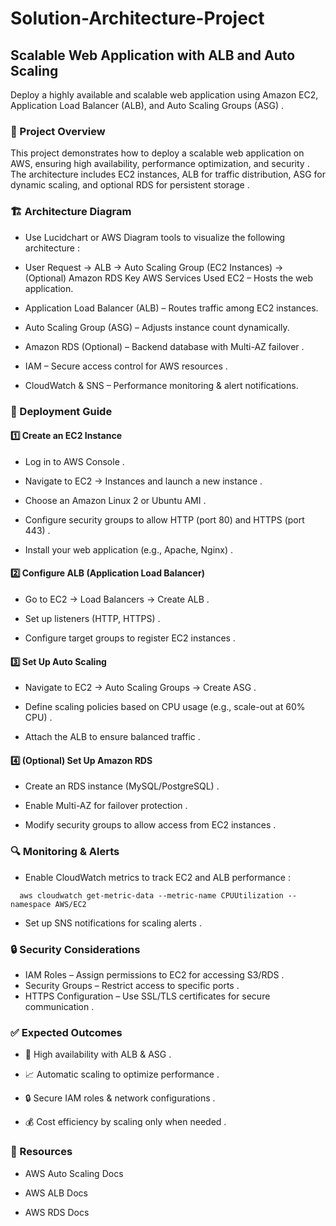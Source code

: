 # Solution-Architecture-Project
## Scalable Web Application with ALB and Auto Scaling
Deploy a highly available and scalable web application using Amazon EC2, Application Load Balancer (ALB), and Auto Scaling Groups (ASG) .

### 📌 Project Overview
This project demonstrates how to deploy a scalable web application on AWS, ensuring high availability, performance optimization, and security . The architecture includes EC2 instances, ALB for traffic distribution, ASG for dynamic scaling, and optional RDS for persistent storage .

### 🏗 Architecture Diagram
- Use Lucidchart or AWS Diagram tools to visualize the following architecture :

- User Request → ALB → Auto Scaling Group (EC2 Instances) → (Optional) Amazon RDS
Key AWS Services Used
EC2 – Hosts the web application.

- Application Load Balancer (ALB) – Routes traffic among EC2 instances.

- Auto Scaling Group (ASG) – Adjusts instance count dynamically.

- Amazon RDS (Optional) – Backend database with Multi-AZ failover .

- IAM – Secure access control for AWS resources .

- CloudWatch & SNS – Performance monitoring & alert notifications.

### 🚀 Deployment Guide
#### 1️⃣ Create an EC2 Instance
- Log in to AWS Console .

- Navigate to EC2 → Instances and launch a new instance .

- Choose an Amazon Linux 2 or Ubuntu AMI .

- Configure security groups to allow HTTP (port 80) and HTTPS (port 443) .

- Install your web application (e.g., Apache, Nginx) .

#### 2️⃣ Configure ALB (Application Load Balancer)
- Go to EC2 → Load Balancers → Create ALB .

- Set up listeners (HTTP, HTTPS) .

- Configure target groups to register EC2 instances .

#### 3️⃣ Set Up Auto Scaling
- Navigate to EC2 → Auto Scaling Groups → Create ASG .

- Define scaling policies based on CPU usage (e.g., scale-out at 60% CPU) .

- Attach the ALB to ensure balanced traffic .

#### 4️⃣ (Optional) Set Up Amazon RDS
- Create an RDS instance (MySQL/PostgreSQL) .

- Enable Multi-AZ for failover protection .

- Modify security groups to allow access from EC2 instances .

### 🔍 Monitoring & Alerts
- Enable CloudWatch metrics to track EC2 and ALB performance :
``` 
  aws cloudwatch get-metric-data --metric-name CPUUtilization --namespace AWS/EC2 

  ```
- Set up SNS notifications for scaling alerts .

### 🔒 Security Considerations
- IAM Roles – Assign permissions to EC2 for accessing S3/RDS . 
- Security Groups – Restrict access to specific ports . 
- HTTPS Configuration – Use SSL/TLS certificates for secure communication .

### ✅ Expected Outcomes
- 🚀 High availability with ALB & ASG .

- 📈 Automatic scaling to optimize performance .

- 🔒 Secure IAM roles & network configurations .

- 💰 Cost efficiency by scaling only when needed .

### 🔗 Resources
- AWS Auto Scaling Docs

- AWS ALB Docs

- AWS RDS Docs